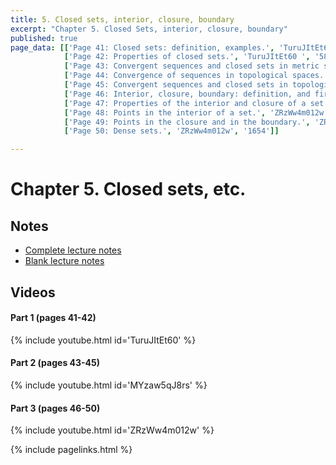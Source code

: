 ```yaml
---
title: 5. Closed sets, interior, closure, boundary
excerpt: "Chapter 5. Closed Sets, interior, closure, boundary"
published: true
page_data: [['Page 41: Closed sets: definition, examples.', 'TuruJItEt60 ', '0'],
            ['Page 42: Properties of closed sets.', 'TuruJItEt60 ', '588'],
            ['Page 43: Convergent sequences and closed sets in metric spaces.', 'MYzaw5qJ8rs', '0'],
            ['Page 44: Convergence of sequences in topological spaces.', 'MYzaw5qJ8rs', '516'],
            ['Page 45: Convergent sequences and closed sets in topological spaces.', 'MYzaw5qJ8rs', '1001'],          
            ['Page 46: Interior, closure, boundary: definition, and first examples.', 'ZRzWw4m012w', '0'],
            ['Page 47: Properties of the interior and closure of a set.', 'ZRzWw4m012w', '530'],
            ['Page 48: Points in the interior of a set.', 'ZRzWw4m012w', '713'],
            ['Page 49: Points in the closure and in the boundary.', 'ZRzWw4m012w', '1140'],
            ['Page 50: Dense sets.', 'ZRzWw4m012w', '1654']]

---
```


# Chapter 5. Closed sets, etc.

## Notes

* [Complete lecture notes]({{site.baseurl}}/assets/notes/mth427_notes_5.pdf)
* [Blank lecture notes]({{site.baseurl}}/assets/blank_notes/mth427_blanks_5.pdf)

## Videos

#### Part 1 (pages 41-42)

{% include youtube.html id='TuruJItEt60' %}

#### Part 2 (pages 43-45)

{% include youtube.html id='MYzaw5qJ8rs' %}

#### Part 3 (pages 46-50)

{% include youtube.html id='ZRzWw4m012w' %}



{% include pagelinks.html %}
